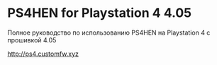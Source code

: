 # PS4HEN for Playstation 4 4.05
Полное руководство по использованию PS4HEN на Playstation 4 с прошивкой 4.05

http://ps4.customfw.xyz 